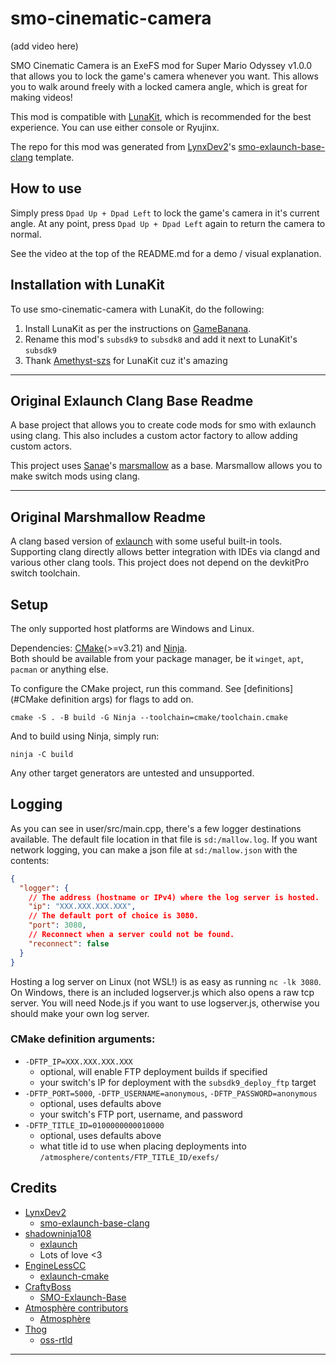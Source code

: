 # smo-cinematic-camera
(add video here)

SMO Cinematic Camera is an ExeFS mod for Super Mario Odyssey v1.0.0 that allows you to lock the game's camera whenever you want. This allows you to walk around freely with a locked camera angle, which is great for making videos!

This mod is compatible with [LunaKit](https://gamebanana.com/mods/432918), which is recommended for the best experience. You can use either console or Ryujinx.

The repo for this mod was generated from [LynxDev2](https://github.com/LynxDev2)'s [smo-exlaunch-base-clang](https://github.com/LynxDev2/smo-exlaunch-base-clang) template.

## How to use
Simply press `Dpad Up + Dpad Left` to lock the game's camera in it's current angle. At any point, press `Dpad Up + Dpad Left` again to return the camera to normal.

See the video at the top of the README.md for a demo / visual explanation.

## Installation with LunaKit
To use smo-cinematic-camera with LunaKit, do the following:

1. Install LunaKit as per the instructions on [GameBanana](https://gamebanana.com/mods/432918).
2. Rename this mod's `subsdk9` to `subsdk8` and add it next to LunaKit's `subsdk9`
3. Thank [Amethyst-szs](https://github.com/Amethyst-szs) for LunaKit cuz it's amazing 

------------------------------

## Original Exlaunch Clang Base Readme
A base project that allows you to create code mods for smo with exlaunch using clang.
This also includes a custom actor factory to allow adding custom actors.

This project uses [Sanae](https://github.com/Sanae6)'s [marsmallow](https://github.com/odyssey-modding/marshmallow) as a base. Marsmallow allows you to make switch mods using clang.

------------------------------

## Original Marshmallow Readme
A clang based version of [exlaunch](https://github.com/shadowninja108/exlaunch/) with some useful built-in tools.
Supporting clang directly allows better integration with IDEs via clangd and various other clang tools.
This project does not depend on the devkitPro switch toolchain.

## Setup
The only supported host platforms are Windows and Linux.

Dependencies: [CMake](https://cmake.org/)(>=v3.21) and [Ninja](https://ninja-build.org/).  
Both should be available from your package manager, be it `winget`, `apt`, `pacman` or anything else.

To configure the CMake project, run this command. See [definitions](#CMake definition args) for flags to add on.
```shell
cmake -S . -B build -G Ninja --toolchain=cmake/toolchain.cmake
```
And to build using Ninja, simply run:
```shell
ninja -C build
```
Any other target generators are untested and unsupported.

## Logging
As you can see in user/src/main.cpp, there's a few logger destinations available.
The default file location in that file is `sd:/mallow.log`.
If you want network logging, you can make a json file at `sd:/mallow.json` with the contents:
```json
{
  "logger": {
    // The address (hostname or IPv4) where the log server is hosted.
    "ip": "XXX.XXX.XXX.XXX",
    // The default port of choice is 3080.
    "port": 3080,
    // Reconnect when a server could not be found.
    "reconnect": false
  }
}
```
Hosting a log server on Linux (not WSL!) is as easy as running `nc -lk 3080`.
On Windows, there is an included logserver.js which also opens a raw tcp server.
You will need Node.js if you want to use logserver.js, otherwise you should make your own log server.

### CMake definition arguments:
- `-DFTP_IP=XXX.XXX.XXX.XXX`
  - optional, will enable FTP deployment builds if specified 
  - your switch's IP for deployment with the `subsdk9_deploy_ftp` target
- `-DFTP_PORT=5000`, `-DFTP_USERNAME=anonymous`, `-DFTP_PASSWORD=anonymous`
  - optional, uses defaults above
  - your switch's FTP port, username, and password
- `-DFTP_TITLE_ID=0100000000010000`
  - optional, uses defaults above
  - what title id to use when placing deployments into `/atmosphere/contents/FTP_TITLE_ID/exefs/`

## Credits
- [LynxDev2](https://github.com/LynxDev2)
  - [smo-exlaunch-base-clang](https://github.com/LynxDev2/smo-exlaunch-base-clang)
- [shadowninja108](https://github.com/shadowninja108)
  - [exlaunch](https://github.com/shadowninja108/exlaunch)
  - Lots of love <3
- [EngineLessCC](https://github.com/EngineLessCC)
  - [exlaunch-cmake](https://github.com/EngineLessCC/exlaunch-cmake/)
- [CraftyBoss](https://github.com/CraftyBoss)
  - [SMO-Exlaunch-Base](https://github.com/CraftyBoss/SMO-Exlaunch-Base/)
- [Atmosphère contributors](https://github.com/Atmosphere-NX/Atmosphere/graphs/contributors)
  - [Atmosphère](https://github.com/Atmosphere-NX/Atmosphere/)
- [Thog](https://github.com/Thog)
  - [oss-rtld](https://github.com/Thog/oss-rtld)
------------------------------
